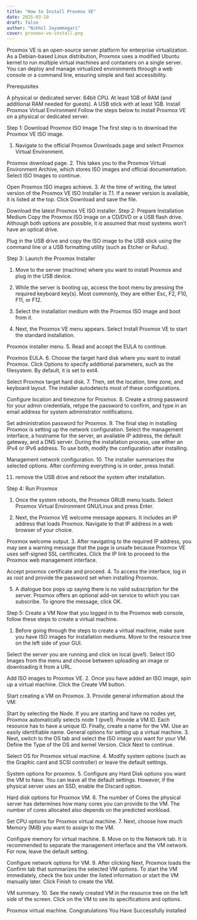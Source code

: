 ```yaml
---
title: "How to Install Proxmox VE"
date: 2025-03-10
draft: false
author: "Nikhil Jayammagari"
cover: proxmox-ve-install.png
---
```


Proxmox VE is an open-source server platform for enterprise virtualization. As a Debian-based Linux distribution, Proxmox uses a modified Ubuntu kernel to run multiple virtual machines and containers on a single server. You can deploy and manage virtualized environments through a web console or a command line, ensuring simple and fast accessibility.

Prerequisites

A physical or dedicated server.
64bit CPU.
At least 1GB of RAM (and additional RAM needed for guests).
A USB stick with at least 1GB.
Install Proxmox Virtual Environment
Follow the steps below to install Proxmox VE on a physical or dedicated server.

Step 1: Download Proxmox ISO Image
The first step is to download the Proxmox VE ISO image.

1. Navigate to the official Proxmox Downloads page and select Proxmox Virtual Environment.

Proxmox download page.
2. This takes you to the Proxmox Virtual Environment Archive, which stores ISO images and official documentation. Select ISO Images to continue.

Open Proxmox ISO images achieve. 
3. At the time of writing, the latest version of the Proxmox VE ISO Installer is 7.1. If a newer version is available, it is listed at the top. Click Download and save the file.

Download the latest Proxmox VE ISO installer.
Step 2: Prepare Installation Medium
Copy the Proxmox ISO image on a CD/DVD or a USB flash drive. Although both options are possible, it is assumed that most systems won’t have an optical drive.

Plug in the USB drive and copy the ISO image to the USB stick using the command line or a USB formatting utility (such as Etcher or Rufus).

Step 3: Launch the Proxmox Installer
1. Move to the server (machine) where you want to install Proxmox and plug in the USB device.

2. While the server is booting up, access the boot menu by pressing the required keyboard key(s). Most commonly, they are either Esc, F2, F10, F11, or F12.

3. Select the installation medium with the Proxmox ISO image and boot from it.

4. Next, the Proxmox VE menu appears. Select Install Proxmox VE to start the standard installation.

Proxmox installer menu.
5. Read and accept the EULA to continue.

Proxmox EULA.
6. Choose the target hard disk where you want to install Proxmox. Click Options to specify additional parameters, such as the filesystem. By default, it is set to ext4.

Select Proxmox target hard disk.
7. Then, set the location, time zone, and keyboard layout. The installer autodetects most of these configurations.

Configure location and timezone for Proxmox.
8. Create a strong password for your admin credentials, retype the password to confirm, and type in an email address for system administrator notifications.

Set administration password for Proxmox.
9. The final step in installing Proxmox is setting up the network configuration. Select the management interface, a hostname for the server, an available IP address, the default gateway, and a DNS server. During the installation process, use either an IPv4 or IPv6 address. To use both, modify the configuration after installing.

Management network configuration.
10. The installer summarizes the selected options. After confirming everything is in order, press Install.

11. remove the USB drive and reboot the system after installation.

Step 4: Run Proxmox
1. Once the system reboots, the Proxmox GRUB menu loads. Select Proxmox Virtual Environment GNU/Linux and press Enter.

2. Next, the Proxmox VE welcome message appears. It includes an IP address that loads Proxmox. Navigate to that IP address in a web browser of your choice.

Proxmox welcome output.
3. After navigating to the required IP address, you may see a warning message that the page is unsafe because Proxmox VE uses self-signed SSL certificates. Click the IP link to proceed to the Proxmox web management interface.

Accept proxmox certificate and proceed.
4. To access the interface, log in as root and provide the password set when installing Proxmox.


5. A dialogue box pops up saying there is no valid subscription for the server. Proxmox offers an optional add-on service to which you can subscribe. To ignore the message, click OK.


Step 5: Create a VM
Now that you logged in to the Proxmox web console, follow these steps to create a virtual machine.

1. Before going through the steps to create a virtual machine, make sure you have ISO images for installation mediums. Move to the resource tree on the left side of your GUI.

Select the server you are running and click on local (pve1). Select ISO Images from the menu and choose between uploading an image or downloading it from a URL.

Add ISO images to Proxmox VE.
2. Once you have added an ISO image, spin up a virtual machine. Click the Create VM button.

Start creating a VM on Proxmox.
3. Provide general information about the VM:

Start by selecting the Node. If you are starting and have no nodes yet, Proxmox automatically selects node 1 (pve1).
Provide a VM ID. Each resource has to have a unique ID.
Finally, create a name for the VM. Use an easily identifiable name.
General options for setting up a virtual machine.
3. Next, switch to the OS tab and select the ISO image you want for your VM. Define the Type of the OS and kernel Version. Click Next to continue.

Select OS for Proxmox virtual machine.
4. Modify system options (such as the Graphic card and SCSI controller) or leave the default settings.

System options for proxmox.
5. Configure any Hard Disk options you want the VM to have. You can leave all the default settings. However, if the physical server uses an SSD, enable the Discard option.

Hard disk options for Proxmox VM.
6. The number of Cores the physical server has determines how many cores you can provide to the VM. The number of cores allocated also depends on the predicted workload.

Set CPU options for Proxmox virtual machine.
7. Next, choose how much Memory (MiB) you want to assign to the VM.

Configure memory for virtual machine.
8. Move on to the Network tab. It is recommended to separate the management interface and the VM network. For now, leave the default setting.

Configure network options for VM.
9. After clicking Next, Proxmox loads the Confirm tab that summarizes the selected VM options. To start the VM immediately, check the box under the listed information or start the VM manually later. Click Finish to create the VM.

VM summary.
10. See the newly created VM in the resource tree on the left side of the screen. Click on the VM to see its specifications and options.

Proxmox virtual machine.
Congratulations You Have Successfully installed